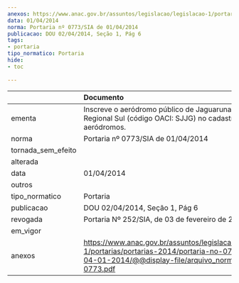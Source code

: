 ```yaml
---
anexos: https://www.anac.gov.br/assuntos/legislacao/legislacao-1/portarias/portarias-2014/portaria-no-0773-sia-de-04-01-2014/@@display-file/arquivo_norma/PA2014-0773.pdf
data: 01/04/2014
norma: Portaria nº 0773/SIA de 01/04/2014
publicacao: DOU 02/04/2014, Seção 1, Pág 6
tags:
- portaria
tipo_normatico: Portaria
hide: 
- toc 
 
---
```


|                    | Documento                                                                                                                                                         |
|:-------------------|:------------------------------------------------------------------------------------------------------------------------------------------------------------------|
| ementa             | Inscreve o aeródromo público de Jaguaruna/SC - Regional Sul (código OACI: SJJG) no cadastro de aeródromos.                                                        |
| norma              | Portaria nº 0773/SIA de 01/04/2014                                                                                                                                |
| tornada_sem_efeito |                                                                                                                                                                   |
| alterada           |                                                                                                                                                                   |
| data               | 01/04/2014                                                                                                                                                        |
| outros             |                                                                                                                                                                   |
| tipo_normatico     | Portaria                                                                                                                                                          |
| publicacao         | DOU 02/04/2014, Seção 1, Pág 6                                                                                                                                    |
| revogada           | Portaria Nº 252/SIA, de 03 de fevereiro de 2015                                                                                                                   |
| em_vigor           |                                                                                                                                                                   |
| anexos             | https://www.anac.gov.br/assuntos/legislacao/legislacao-1/portarias/portarias-2014/portaria-no-0773-sia-de-04-01-2014/@@display-file/arquivo_norma/PA2014-0773.pdf |